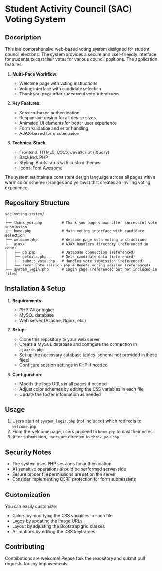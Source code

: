 # Student Activity Council (SAC) Voting System

## Description

This is a comprehensive web-based voting system designed for student council elections. The system provides a secure and user-friendly interface for students to cast their votes for various council positions. The application features:

1. **Multi-Page Workflow**:
   - Welcome page with voting instructions
   - Voting interface with candidate selection
   - Thank you page after successful vote submission

2. **Key Features**:
   - Session-based authentication
   - Responsive design for all device sizes
   - Animated UI elements for better user experience
   - Form validation and error handling
   - AJAX-based form submission

3. **Technical Stack**:
   - Frontend: HTML5, CSS3, JavaScript (jQuery)
   - Backend: PHP
   - Styling: Bootstrap 5 with custom themes
   - Icons: Font Awesome

The system maintains a consistent design language across all pages with a warm color scheme (oranges and yellows) that creates an inviting voting experience.

## Repository Structure

```
sac-voting-system/
│
├── thank_you.php         # Thank you page shown after successful vote submission
├── home.php              # Main voting interface with candidate selection
├── welcome.php           # Welcome page with voting instructions
├── ajax/                 # AJAX handlers directory (referenced in code)
│   ├── db.php            # Database connection (referenced)
│   ├── getdata.php       # Gets candidate data (referenced)
│   ├── submit_vote.php   # Handles vote submission (referenced)
│   └── reset_vote_session.php # Resets voting session (referenced)
└── system_login.php      # Login page (referenced but not included in files)
```

## Installation & Setup

1. **Requirements**:
   - PHP 7.4 or higher
   - MySQL database
   - Web server (Apache, Nginx, etc.)

2. **Setup**:
   - Clone this repository to your web server
   - Create a MySQL database and configure the connection in `ajax/db.php`
   - Set up the necessary database tables (schema not provided in these files)
   - Configure session settings in PHP if needed

3. **Configuration**:
   - Modify the logo URLs in all pages if needed
   - Adjust color schemes by editing the CSS variables in each file
   - Update the footer information as needed

## Usage

1. Users start at `system_login.php` (not included) which redirects to `welcome.php`
2. From the welcome page, users proceed to `home.php` to cast their votes
3. After submission, users are directed to `thank_you.php`

## Security Notes

- The system uses PHP sessions for authentication
- All sensitive operations should be performed server-side
- Ensure proper file permissions are set on the server
- Consider implementing CSRF protection for form submissions

## Customization

You can easily customize:
- Colors by modifying the CSS variables in each file
- Logos by updating the image URLs
- Layout by adjusting the Bootstrap grid classes
- Animations by editing the CSS keyframes

## Contributing

Contributions are welcome! Please fork the repository and submit pull requests for any improvements.
